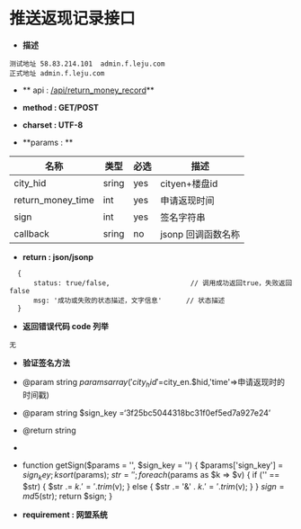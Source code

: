 
# 推送返现记录接口


* **描述**
```
测试地址 58.83.214.101  admin.f.leju.com
正式地址 admin.f.leju.com
```

* ** api : [/api/return_money_record](//api/return_money_record)** 

* **method : GET/POST**

* **charset : UTF-8**

* **params : **

| 名称|类型| 必选 | 描述|
| -- | -- | -- | -- |
|city_hid |sring|yes|cityen+楼盘id
|return_money_time |int|yes|申请返现时间|
|sign |int|yes|签名字符串|
| callback | sring | no | jsonp 回调函数名称 |

* **return : json/jsonp**

```
  {
      status: true/false,                    // 调⽤成功返回true，失败返回false
      msg: '成功或失败的状态描述，⽂字信息'      // 状态描述
  }
```
* **返回错误代码 code 列举**

```
无
```
* **验证签名方法**
*  @param string $params array('city_hid'=$city_en.$hid,'time'=>申请返现时的时间戳)
*  @param string $sign_key =‘3f25bc5044318bc31f0ef5ed7a927e24’
*  @return string
*  
* function getSign($params = '', $sign_key = '') {
        $params['sign_key'] = $sign_key;
        ksort($params);
        $str = '';
        foreach ($params as $k => $v) {
            if ('' == $str) {
                $str .= $k . '=' . trim($v);
            } else {
                $str .= '&' . $k . '=' . trim($v);
            }
        }
        $sign = md5($str);
        return $sign;
    }

* **requirement : 网盟系统**

